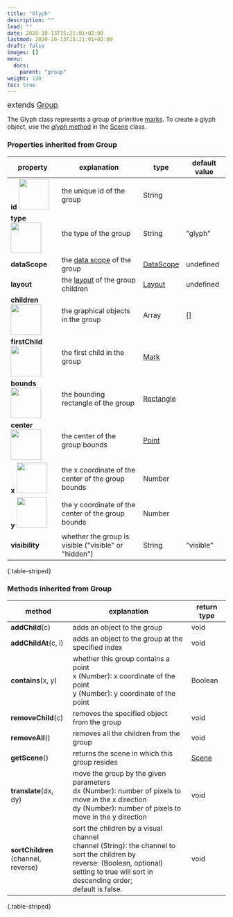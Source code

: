 ```yaml
---
title: "Glyph"
description: ""
lead: ""
date: 2020-10-13T15:21:01+02:00
lastmod: 2020-10-13T15:21:01+02:00
draft: false
images: []
menu:
  docs:
    parent: "group"
weight: 130
toc: true
---
```


<span style="font-size:1.2em">extends [Group](../group/)</span><br>

The Glyph class represents a group of primitive [marks](../../marks/mark/). To create a glyph object, use the [_glyph_ method](../scene/#methods-create-mark-or-group) in the [Scene](../scene/) class.

### Properties inherited from Group
| property |  explanation   | type | default value |
| --- | --- | --- | --- |
|**id** <img width="70px" src="../../readonly.png">| the unique id of the group | String |  | 
|**type** <img width="70px" src="../../readonly.png"> | the type of the group | String | "glyph" | 
|**dataScope**| the [data scope](../../data/datascope/) of the group | [DataScope](../../data/datascope/) | undefined |
|**layout**| the [layout](../../layout/Layout/) of the group children | [Layout](../../layout/Layout/) | undefined |
|**children** <img width="70px" src="../../readonly.png">| the graphical objects in the group | Array | [] |
|**firstChild** <img width="70px" src="../../readonly.png">| the first child in the group | [Mark](../../marks/mark/) | |
|**bounds** <img width="70px" src="../../readonly.png">| the bounding rectangle of the group | [Rectangle](../../basic/rectangle/) | |
|**center** <img width="70px" src="../../readonly.png">| the center of the group bounds | [Point](../../basic/point/) | |
|**x** <img width="70px" src="../../readonly.png">| the x coordinate of the center of the group bounds | Number | |
|**y** <img width="70px" src="../../readonly.png">| the y coordinate of the center of the group bounds | Number | |
|**visibility**| whether the group is visible ("visible" or "hidden") | String | "visible" |
{.table-striped}

### Methods inherited from Group
| method |  explanation   | return type |
| --- | --- | --- |
| **addChild**(c) | adds an object to the group | void |
| **addChildAt**(c, i) | adds an object to the group at the specified index | void |
| **contains**(x, y) | whether this group contains a point<br>x (Number): x coordinate of the point<br>y (Number): y coordinate of the point | Boolean |
| **removeChild**(c) | removes the specified object from the group | void |
| **removeAll**() | removes all the children from the group | void |
| **getScene**() | returns the scene in which this group resides | [Scene](../../group/scene) |
| **translate**(dx, dy) | move the group by the given parameters<br>dx (Number): number of pixels to move in the x direction<br> dy (Number): number of pixels to move in the y direction | void |
| **sortChildren**<br>(channel, reverse) | sort the children by a visual channel<br>channel (String): the channel to sort the children by<br> reverse: (Boolean, optional) setting to true will sort in descending order;<br>default is false. | void |
{.table-striped}

